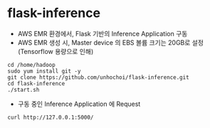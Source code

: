 # flask-inference

- AWS EMR 환경에서, Flask 기반의 Inference Application 구동
- AWS EMR 생성 시, Master device 의 EBS 볼륨 크기는 20GB로 설정 (Tensorflow 용량으로 인해)

```
cd /home/hadoop
sudo yum install git -y
git clone https://github.com/unhochoi/flask-inference.git
cd flask-inference
./start.sh
```

- 구동 중인 Inference Application 에 Request
```
curl http://127.0.0.1:5000/ 
```
